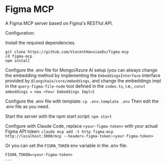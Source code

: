 # Figma MCP

A Figma MCP server based on Figma's RESTful API.

Configuration:

Install the required dependencies.
```
git clone https://github.com/VincentHanxiaoDu/figma-mcp
cd figma-mcp
npm install
```

Configure the .env file for Mongo/Azure AI setup (you can always change the embedding method by implementing the `EmbeddingsInterface` interface provided by `@langchain/core/embeddings`, and change the embeddings impl in the `query-figma-file-node` tool defined in the `index.ts`, i.e., `const embeddings = new <Your Embeddings Impl>`)

Configure the .env file with template:
`cp .env.template .env`
Then edit the .env file as you need.

Start the server with the npm start script:
`npm start`

Configure with Claude Code, replace `<your-figma-token>` with your actual Figma API token:
`claude mcp add -t http figma-mcp http://localhost:3000/mcp --headerx-figma-token:<your-figma-token>`

Or you can set the `FIGMA_TOKEN` env variable in the .env file:
```
FIGMA_TOKEN=<your-figma-token>
...
```